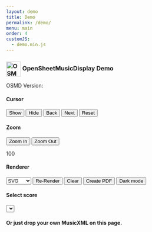```yaml
---
layout: demo
title: Demo
permalink: /demo/
menu: main
order: 4
customJS:
  - demo.min.js
---
```


<!-- ## MusicXML input
OSMD can display [MusicXML][0] in both `.xml` and `.mxl` containers. On this demo page, you can either choose from the list of music below or just drop your own MusicXML on this page.

## Renderer
You can select the rendering strategy, by choosing either the Canvas option, or the SVG one.

## Zoom level
You control the zoom level of the music sheet displayed. Right now, OSMD is rendering the music piece at <span id="zoom-str">100</span>% on <span id="size-str">0</span>px width.

## Cursor
OSMD is able to display a simple cursor. You can control the visibility of the cursor and navigate through the piece using the following controls. You can also use the right arrow key to step through the piece.
-->

<h3 class="centered" id="header"> <img alt="OSMD logo" align="center" height="40" src="https://github.com/opensheetmusicdisplay/opensheetmusicdisplay/assets/33069673/a83dc850-65c2-4c7a-8836-eb75cefc006f"/> OpenSheetMusicDisplay Demo </h3>
<div id="versionDiv" class="version-div centered">OSMD Version: </div>
<!-- version inserted in js -->
<div class="button group">
  <div class="control-container">
    <h4 class="centered">Cursor</h4>
    <input type="button" value="Show" id="show-cursor-btn" class="btn btn-demo"/>
    <input type="button" value="Hide" id="hide-cursor-btn" class="btn btn-demo"/>
    <input type="button" value="Back" id="previous-cursor-btn" class="btn btn-demo"/>
    <input type="button" value="Next" id="next-cursor-btn" class="btn btn-demo"/>
    <input type="button" value="Reset" id="reset-cursor-btn" class="btn btn-demo"/>
  </div>
  <div class="control-container">
    <h4 class="centered">Zoom</h4>
    <input type="button" value="Zoom In" id="zoom-in-btn" class="btn btn-demo"/>
    <input type="button" value="Zoom Out" id="zoom-out-btn" class="btn btn-demo"/>
    <p id="zoom-str">100</p>
  </div>
  <div class="control-container">
    <h4 class="centered">Renderer</h4>
    <select id="backend-select" class="btn btn-demo" value="svg">
        <option value="svg">SVG</option>
        <option value="canvas">Canvas</option>>
    </select>
    <input type="button" value="Re-Render" id="debug-re-render-btn" class="btn btn-demo"/>
    <input type="button" value="Clear" id="debug-clear-btn" class="btn btn-demo"/>
    <input type="button" value="Create PDF" id="print-pdf-btn" class="btn btn-demo"/>
    <input type="button" value="Dark mode" id="dark-mode-btn" class="btn btn-dark-mode"/>
  </div>
  <div class="control-container">
    <h4 class="centered">Select score</h4>
    <select id="selectSample" class="btn btn-demo"></select>
    <h4 class="centered">Or just drop your own MusicXML on this page.</h4>
  </div>
</div>
<div id="error-tr" class="error-container">
  <div id="error-td"></div>
</div>
<div class="demo-canvas" id="osmd-demo-canvas"></div>

[0]: https://www.musicxml.com/

